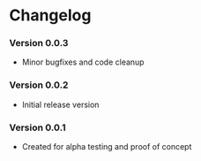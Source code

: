 # Changelog
### Version 0.0.3
* Minor bugfixes and code cleanup
### Version 0.0.2
* Initial release version
### Version 0.0.1
* Created for alpha testing and proof of concept
